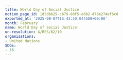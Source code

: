 ```yaml
---
title: World Day of Social Justice
notion_page_id: 1d5d6625-c679-80f5-a6b2-d78e274ef6cd
exported_at: '2025-08-07T15:42:50.044500+00:00'
month: February
name: World Day of Social Justice
un-resolution: A/RES/62/10
organisations:
- United Nations
SDGs:
- 16
---
```

